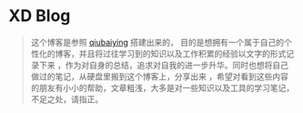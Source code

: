 # XD Blog

> 这个博客是参照 [qiubaiying](https://github.com/qiubaiying/qiubaiying.github.io) 搭建出来的，
> 目的是想拥有一个属于自己的个性化的博客，并且将过往学习到的知识以及工作积累的经验以文字的形式记录下来
> ，作为对自身的总结，追求对自我的进一步升华。同时也想将自己做过的笔记，从硬盘里搬到这个博客上，分享出来
> ，希望对看到这些内容的朋友有小小的帮助，文章粗浅，大多是对一些知识以及工具的学习笔记，不足之处，请指正。